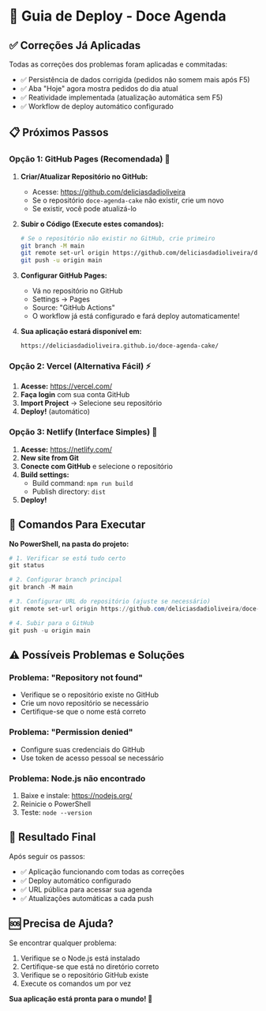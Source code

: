 # 🚀 Guia de Deploy - Doce Agenda

## ✅ Correções Já Aplicadas

Todas as correções dos problemas foram aplicadas e commitadas:
- ✅ Persistência de dados corrigida (pedidos não somem mais após F5)
- ✅ Aba "Hoje" agora mostra pedidos do dia atual
- ✅ Reatividade implementada (atualização automática sem F5)
- ✅ Workflow de deploy automático configurado

## 📋 Próximos Passos

### **Opção 1: GitHub Pages (Recomendada) 🌟**

1. **Criar/Atualizar Repositório no GitHub:**
   - Acesse: https://github.com/deliciasdadioliveira
   - Se o repositório `doce-agenda-cake` não existir, crie um novo
   - Se existir, você pode atualizá-lo

2. **Subir o Código (Execute estes comandos):**
   ```bash
   # Se o repositório não existir no GitHub, crie primeiro
   git branch -M main
   git remote set-url origin https://github.com/deliciasdadioliveira/doce-agenda-cake.git
   git push -u origin main
   ```

3. **Configurar GitHub Pages:**
   - Vá no repositório no GitHub
   - Settings → Pages
   - Source: "GitHub Actions"
   - O workflow já está configurado e fará deploy automaticamente!

4. **Sua aplicação estará disponível em:**
   ```
   https://deliciasdadioliveira.github.io/doce-agenda-cake/
   ```

### **Opção 2: Vercel (Alternativa Fácil) ⚡**

1. **Acesse:** https://vercel.com/
2. **Faça login** com sua conta GitHub
3. **Import Project** → Selecione seu repositório
4. **Deploy!** (automático)

### **Opção 3: Netlify (Interface Simples) 🎯**

1. **Acesse:** https://netlify.com/
2. **New site from Git**
3. **Conecte com GitHub** e selecione o repositório
4. **Build settings:**
   - Build command: `npm run build`
   - Publish directory: `dist`
5. **Deploy!**

## 🔧 Comandos Para Executar

**No PowerShell, na pasta do projeto:**

```powershell
# 1. Verificar se está tudo certo
git status

# 2. Configurar branch principal
git branch -M main

# 3. Configurar URL do repositório (ajuste se necessário)
git remote set-url origin https://github.com/deliciasdadioliveira/doce-agenda-cake.git

# 4. Subir para o GitHub
git push -u origin main
```

## ⚠️ Possíveis Problemas e Soluções

### **Problema: "Repository not found"**
- Verifique se o repositório existe no GitHub
- Crie um novo repositório se necessário
- Certifique-se que o nome está correto

### **Problema: "Permission denied"**
- Configure suas credenciais do GitHub
- Use token de acesso pessoal se necessário

### **Problema: Node.js não encontrado**
1. Baixe e instale: https://nodejs.org/
2. Reinicie o PowerShell
3. Teste: `node --version`

## 🎯 Resultado Final

Após seguir os passos:
- ✅ Aplicação funcionando com todas as correções
- ✅ Deploy automático configurado
- ✅ URL pública para acessar sua agenda
- ✅ Atualizações automáticas a cada push

## 🆘 Precisa de Ajuda?

Se encontrar qualquer problema:
1. Verifique se o Node.js está instalado
2. Certifique-se que está no diretório correto
3. Verifique se o repositório GitHub existe
4. Execute os comandos um por vez

**Sua aplicação está pronta para o mundo! 🎉** 
